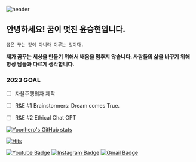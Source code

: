 	
![header](https://capsule-render.vercel.app/api?type=waving&color=0077b6&height=300&section=header&text=Yoonhero&fontAlignY=40&fontSize=90&fontColor=d3d3d3&animation=fadeIn&desc=Dreamer&descSize=30&descAlignY=60)


## 안녕하세요! 꿈이 멋진 윤승현입니다.

```
꿈은 꾸는 것이 아니라 이루는 것이다.
```

**제가 꿈꾸는 세상을 만들기 위해서 배움을 멈추지 않습니다. 사람들의 삶을 바꾸기 위해 항상 남들과 다르게 생각합니다.**

### 2023 GOAL

- [ ] 자율주행의자 제작
- [ ] R&E #1 Brainstormers: Dream comes True.
- [ ] R&E #2 Ethical Chat GPT


 [![Yoonhero's GitHub stats](https://github-readme-stats.vercel.app/api?username=yoonhero)](https://github.com/anuraghazra/github-readme-stats)
 
	
  [![Hits](https://hits.seeyoufarm.com/api/count/incr/badge.svg?url=https%3A%2F%2Fgithub.com%2Fyoonhero%2F&count_bg=%2379C83D&title_bg=%23555555&icon=&icon_color=%23E7E7E7&title=hits&edge_flat=false)](https://hits.seeyoufarm.com)
  
  
  [![Youtube Badge](https://img.shields.io/badge/Youtube-ff0000?style=flat-square&logo=youtube&link=https://www.youtube.com/channel/UCLRcC3qP9gi5l1QUxBqHGjw)](https://www.youtube.com/channel/UCLRcC3qP9gi5l1QUxBqHGjw)
  [![Instagram Badge](https://img.shields.io/badge/instagram-E4405F?style=flat-square&logo=instagram&logoColor=white&link=https://www.instagram.com/yoonhero0416/)](https://www.instagram.com/yoonhero06/)
  [![Gmail Badge](https://img.shields.io/badge/Gmail-d14836?style=flat-square&logo=Gmail&logoColor=white&link=mailto:yoonhero0416@gmail.com)](mailto:yoonhreo0416@gmail.com)
	
	
